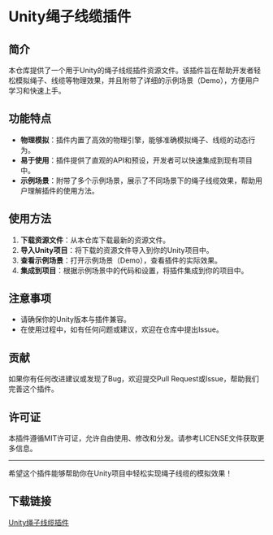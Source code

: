# Unity绳子线缆插件

## 简介

本仓库提供了一个用于Unity的绳子线缆插件资源文件。该插件旨在帮助开发者轻松模拟绳子、线缆等物理效果，并且附带了详细的示例场景（Demo），方便用户学习和快速上手。

## 功能特点

- **物理模拟**：插件内置了高效的物理引擎，能够准确模拟绳子、线缆的动态行为。
- **易于使用**：插件提供了直观的API和预设，开发者可以快速集成到现有项目中。
- **示例场景**：附带了多个示例场景，展示了不同场景下的绳子线缆效果，帮助用户理解插件的使用方法。

## 使用方法

1. **下载资源文件**：从本仓库下载最新的资源文件。
2. **导入Unity项目**：将下载的资源文件导入到你的Unity项目中。
3. **查看示例场景**：打开示例场景（Demo），查看插件的实际效果。
4. **集成到项目**：根据示例场景中的代码和设置，将插件集成到你的项目中。

## 注意事项

- 请确保你的Unity版本与插件兼容。
- 在使用过程中，如有任何问题或建议，欢迎在仓库中提出Issue。

## 贡献

如果你有任何改进建议或发现了Bug，欢迎提交Pull Request或Issue，帮助我们完善这个插件。

## 许可证

本插件遵循MIT许可证，允许自由使用、修改和分发。请参考LICENSE文件获取更多信息。

---

希望这个插件能够帮助你在Unity项目中轻松实现绳子线缆的模拟效果！

## 下载链接

[Unity绳子线缆插件](https://pan.quark.cn/s/4091354daa96)